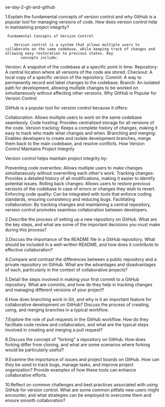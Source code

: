 se-day-2-git-and-github

1.Explain the fundamental concepts of version control and why GitHub is a popular tool for managing versions of code. How does version control help in maintaining project integrity?


     Fundamental Concepts of Version Control

        Version control is a system that allows multiple users to collaborate on the same codebase, while keeping track of changes and allowing easy restoration to previous states. Key 
           concepts include:

Version: A snapshot of the codebase at a specific point in time.
Repository: A central location where all versions of the code are stored.
Checkout: A local copy of a specific version of the repository.
Commit: A way to permanently record and label changes to the codebase.
Branch: An isolated path for development, allowing multiple changes to be worked on simultaneously without affecting other versions.
Why GitHub is Popular for Version Control

GitHub is a popular tool for version control because it offers:

Collaboration: Allows multiple users to work on the same codebase seamlessly.
Code hosting: Provides centralized storage for all versions of the code.
Version tracking: Keeps a complete history of changes, making it easy to track who made what changes and when.
Branching and merging: Enables developers to create and isolate development branches, merge them back to the main codebase, and resolve conflicts.
How Version Control Maintains Project Integrity

Version control helps maintain project integrity by:

Preventing code overwrites: Allows multiple users to make changes simultaneously without overwriting each other's work.
Tracking changes: Provides a detailed history of all modifications, making it easier to identify potential issues.
Rolling back changes: Allows users to restore previous versions of the codebase in case of errors or changes they wish to revert.
Enforcing code quality: Can be integrated with tools that enforce coding standards, ensuring consistency and reducing bugs.
Facilitating collaboration: By tracking changes and maintaining a central repository, version control promotes seamless collaboration between developers.

2.Describe the process of setting up a new repository on GitHub. What are the key steps, and what are some of the important decisions you must make during this process?



3.Discuss the importance of the README file in a GitHub repository. What should be included in a well-written README, and how does it contribute to effective collaboration?


4.Compare and contrast the differences between a public repository and a private repository on GitHub. What are the advantages and disadvantages of each, particularly in the context of collaborative projects?

5.Detail the steps involved in making your first commit to a GitHub repository. What are commits, and how do they help in tracking changes and managing different versions of your project?

6.How does branching work in Git, and why is it an important feature for collaborative development on GitHub? Discuss the process of creating, using, and merging branches in a typical workflow.

7.Explore the role of pull requests in the GitHub workflow. How do they facilitate code review and collaboration, and what are the typical steps involved in creating and merging a pull request?

8.Discuss the concept of "forking" a repository on GitHub. How does forking differ from cloning, and what are some scenarios where forking would be particularly useful?

9.Examine the importance of issues and project boards on GitHub. How can they be used to track bugs, manage tasks, and improve project organization? Provide examples of how these tools can enhance collaborative efforts.

10.Reflect on common challenges and best practices associated with using GitHub for version control. What are some common pitfalls new users might encounter, and what strategies can be employed to overcome them and ensure smooth collaboration?
